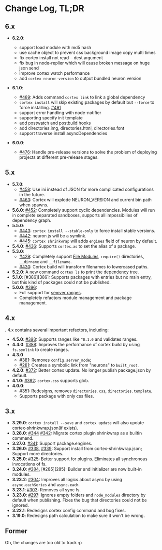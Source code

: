 # Change Log, TL;DR

## 6.x

- **6.2.0**:
  - support load module with md5 hash
  - use cache object to prevent css background image copy multi times
  - fix cortex install not read --dest argument
  - fix bug in node-replier which will cause broken message on huge json send
  - improve cortex watch performance
  - add `cortex neuron-version` to output bundled neuron version

- **6.1.0**:
  - [#489][489]: Adds command `cortex link` to link a global dependency
  - `cortex install` will skip existing packages by default but `--force` to force installing. [#491][491]
  - support error handling with node-notifier
  - supporting specify init template
  - add postwatch and postbuild hooks
  - add directories.img, directories.html, directories.font
  - support traverse install asyncDependencies

- **6.0.0**:
  - [#476][476]: Handle pre-release versions to solve the problem of deploying projects at different pre-release stages.

## 5.x

- **5.7.0**:
  - [#458][458]: Use ini instead of JSON for more complicated configurations in the future.
  - [#463][463]: Cortex will explode NEURON_VERSION and current bin path when spawns.
- **5.6.0**: [#452][452]: Completely support cyclic dependencies. Modules will run in complete separated sandboxes, supports all impossibilies of dependency graph.
- **5.5.0**:
  - [#443][443]: `cortex install --stable-only` to force install stable versions.
  - [#442][442]: neuron.js will be a symlink.
  - [#445][445]: `cortex shrinkwrap` will adds `engines` field of neuron by default.
- **5.4.0**: [#436][436]: Supports `cortex.as` to set the alias of a package.
- **5.3.0**:
  - [#429][429]: Completely support [File Modules](http://nodejs.org/api/modules.html#modules_file_modules), `require()` directories, `__dirname` and `__filename`.
  - [#430][430]: Cortex build will transform filenames to lowercased paths.
- **5.2.0**: A new command `cortex ls` to print the dependency tree.
- **5.1.0**: [#386][386]: Supports packages with entries but no main entry, but this kind of packages could not be published.
- **5.0.0**: [#396][396]:
  - Full support for [semver ranges](https://github.com/mojombo/semver/issues/113).
  - Completely refactors module management and package management.

## 4.x
.
4.x contains several important refactors, including:

- **4.5.0**: [#393][393]: Supports ranges like `^0.1.0` and validates ranges.
- **4.4.0**: [#388][388]: Improves the performance of cortex build by using `fs.symlink` to create ranges.
- **4.3.0**
  - [#381][381]: Removes `config.server_mode`;
  - [#281][281]: Creates a symbolic link from "neurons" to `built_root`.
- **4.2.0**: [#372][372]: Better cortex update.
  No longer publish package.json by default.
- **4.1.0**: [#362][362]: `cortex.css` supports glob.
- **4.0.0**:
  - [#351][351]: Redesigns, removes `directories.css`, `directories.template`.
  - Supports package with only css files.

## 3.x

- **3.29.0**: `cortex install --save` and `cortex update` will also update cortex-shrinkwrap.json(if exists).
- **3.28.0**: [#344][344] [#342][342]: Migrate cortex plugin shrinkwrap as a builtin command.
- **3.27.0**: [#341][341]: Support package.engines.
- **3.26.0**: [#338][338], [#339][339]: Support install from cortex-shrinkwrap.json; Support more directories.
- **3.25.0**: [#325][325]: Better support for plugins. Eliminates all synchronous invocations of fs.
- **3.24.0**: [#284][284], [#285][285]: Builder and initializer are now built-in modules.
- **3.23.2**: [#304][304]: Improves all logics about async by using `async.eachSeries` and `async.each`.
- **3.23.1**: [#303][303]: Removes all sync fs.
- **3.23.0**: [#297][297]: Ignores empty folders and `node_modules` directory by default when publishing. Fixes the bug that directories could not be ignored.
- **3.22.1**: Redesigns cortex config command and bug fixes.
- **3.19.0**: Redesigns path calculation to make sure it won't be wrong.


## Former

Oh, the changes are too old to track :p

[491]: https://github.com/cortexjs/cortex/issues/491
[489]: https://github.com/cortexjs/cortex/issues/489
[476]: https://github.com/cortexjs/cortex/issues/476
[463]: https://github.com/cortexjs/cortex/issues/463
[458]: https://github.com/cortexjs/cortex/issues/458
[452]: https://github.com/cortexjs/cortex/issues/452
[442]: https://github.com/cortexjs/cortex/issues/442
[443]: https://github.com/cortexjs/cortex/issues/443
[445]: https://github.com/cortexjs/cortex/issues/445
[436]: https://github.com/cortexjs/cortex/issues/436
[429]: https://github.com/cortexjs/cortex/issues/429
[430]: https://github.com/cortexjs/cortex/issues/430
[396]: https://github.com/cortexjs/cortex/issues/396
[393]: https://github.com/cortexjs/cortex/issues/393
[388]: https://github.com/cortexjs/cortex/issues/388
[381]: https://github.com/cortexjs/cortex/issues/381
[281]: https://github.com/cortexjs/cortex/issues/281
[372]: https://github.com/cortexjs/cortex/issues/372
[362]: https://github.com/cortexjs/cortex/issues/362
[351]: https://github.com/cortexjs/cortex/issues/351
[344]: https://github.com/cortexjs/cortex/issues/344
[342]: https://github.com/cortexjs/cortex/issues/342
[341]: https://github.com/cortexjs/cortex/issues/341
[338]: https://github.com/cortexjs/cortex/issues/338
[339]: https://github.com/cortexjs/cortex/issues/339
[325]: https://github.com/cortexjs/cortex/issues/325
[284]: https://github.com/cortexjs/cortex/issues/284
[304]: https://github.com/cortexjs/cortex/issues/304
[303]: https://github.com/cortexjs/cortex/issues/303
[297]: https://github.com/cortexjs/cortex/issues/297

